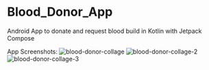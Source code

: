 # Blood_Donor_App
Android App to donate and request blood build in Kotlin with Jetpack Compose

App Screenshots:
![blood-donor-collage](https://user-images.githubusercontent.com/97782768/203956737-b3240056-6703-4109-9f0d-ee8dc4047f87.png)
![blood-donor-collage-2](https://user-images.githubusercontent.com/97782768/203957483-1915d708-de4a-419f-b1b4-4768d4fc708d.png)
![blood-donor-collage-3](https://user-images.githubusercontent.com/97782768/203957727-e09ccf79-099d-4aee-8e22-84e77e0d65a8.png)
